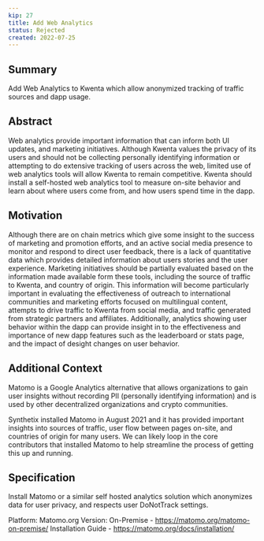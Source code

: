 ```yaml
---
kip: 27
title: Add Web Analytics
status: Rejected
created: 2022-07-25
---
```


## Summary

Add Web Analytics to Kwenta which allow anonymized tracking of traffic sources and dapp usage.

## Abstract

Web analytics provide important information that can inform both UI updates, and marketing initiatives. Although Kwenta values the privacy of its users and should not be collecting personally identifying information or attempting to do extensive tracking of users across the web, limited use of web analytics tools will allow Kwenta to remain competitive. Kwenta should install a self-hosted web analytics tool to measure on-site behavior and learn about where users come from, and how users spend time in the dapp.

## Motivation

Although there are on chain metrics which give some insight to the success of marketing and promotion efforts, and an active social media presence to monitor and respond to direct user feedback, there is a lack of quantitative data which provides detailed information about users stories and the user experience. Marketing initiatives should be partially evaluated based on the information made available form these tools, including the source of traffic to Kwenta, and country of origin. This information will become particularly important in evaluating the effectiveness of outreach to international communities and marketing efforts focused on multilingual content, attempts to drive traffic to Kwenta from social media, and traffic generated from strategic partners and affiliates. Additionally, analytics showing user behavior within the dapp can provide insight in to the effectiveness and importance of new dapp features such as the leaderboard or stats page, and the impact of desight changes on user behavior.

## Additional Context

Matomo is a Google Analytics alternative that allows organizations to gain user insights without recording PII (personally identifying information) and is used by other decentralized organizations and crypto communities.

Synthetix installed Matomo in August 2021 and it has provided important insights into sources of traffic, user flow between pages on-site, and countries of origin for many users. We can likely loop in the core contributors that installed Matomo to help streamline the process of getting this up and running.

## Specification

Install Matomo or a similar self hosted analytics solution which anonymizes data for user privacy, and respects user DoNotTrack settings.

Platform: Matomo.org
Version: On-Premise - https://matomo.org/matomo-on-premise/
Installation Guide - https://matomo.org/docs/installation/